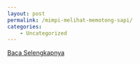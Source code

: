 ```yaml
---
layout: post
permalink: /mimpi-melihat-memotong-sapi/
categories:
    - Uncategorized
---
```


[Baca Selengkapnya](/03)
